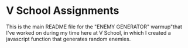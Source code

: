 V School Assignments  
====================

This is the main README file for the "ENEMY GENERATOR" warmup"that I've worked on during my time here at V School, in which I created a javascript function that generates random enemies. 
